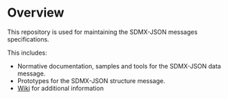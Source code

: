 # Overview

This repository is used for maintaining the SDMX-JSON messages specifications.

This includes:

- Normative documentation, samples and tools for the SDMX-JSON data message.
- Prototypes for the SDMX-JSON structure message.
- [Wiki](https://github.com/sdmx-twg/sdmx-json/wiki) for additional information
